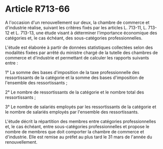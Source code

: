 # Article R713-66

A l'occasion d'un renouvellement sur deux, la chambre de commerce et d'industrie réalise, suivant les critères fixés par les articles L. 713-11, L. 713-12 et L. 713-13, une étude visant à déterminer l'importance économique des catégories et, le cas échéant, des sous-catégories professionnelles.

L'étude est élaborée à partir de données statistiques collectées selon des modalités fixées par arrêté du ministre chargé de la tutelle des chambres de commerce et d'industrie et permettant de calculer les rapports suivants entre :

1° La somme des bases d'imposition de la taxe professionnelle des ressortissants de la catégorie et la somme des bases d'imposition de l'ensemble des ressortissants ;

2° Le nombre de ressortissants de la catégorie et le nombre total des ressortissants ;

3° Le nombre de salariés employés par les ressortissants de la catégorie et le nombre de salariés employés par l'ensemble des ressortissants.

L'étude décrit la répartition des membres entre catégories professionnelles et, le cas échéant, entre sous-catégories professionnelles et propose le nombre de membres que doit comporter la chambre de commerce et d'industrie. Elle est remise au préfet au plus tard le 31 mars de l'année du renouvellement.
